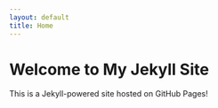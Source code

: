 ```yaml
---
layout: default
title: Home
---
```


# Welcome to My Jekyll Site
This is a Jekyll-powered site hosted on GitHub Pages!
